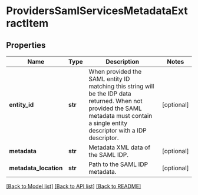 # ProvidersSamlServicesMetadataExtractItem

## Properties
Name | Type | Description | Notes
------------ | ------------- | ------------- | -------------
**entity_id** | **str** | When provided the SAML entity ID matching this string will be the IDP data returned. When not provided the SAML metadata must contain a single entity descriptor with a IDP descriptor. | [optional] 
**metadata** | **str** | Metadata XML data of the SAML IDP. | [optional] 
**metadata_location** | **str** | Path to the SAML IDP metadata. | [optional] 

[[Back to Model list]](../README.md#documentation-for-models) [[Back to API list]](../README.md#documentation-for-api-endpoints) [[Back to README]](../README.md)


